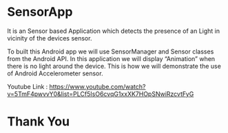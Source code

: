 # SensorApp

It is an Sensor based Application which detects the presence of an Light in vicinity of the devices sensor.

To built this Android app we will use SensorManager and Sensor classes from the Android API. In this application we will display “Animation”  when there is no light around the device. This is how we will demonstrate the use of Android Accelerometer sensor.

Youtube Link :
https://www.youtube.com/watch?v=5TmF4pwvvY0&list=PLCf5IsO6cvqG1xxXK7HOpSNwiRzcvtFyG

# Thank You
